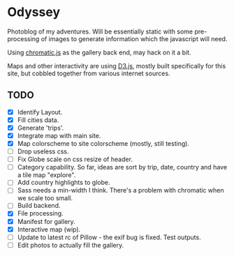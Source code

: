 # Odyssey
Photoblog of my adventures. Will be essentially static with some pre-processing of images to generate information which the javascript will need.

Using [chromatic.js](https://github.com/crispymtn/chromatic.js) as the gallery back end, may hack on it a bit.

Maps and other interactivity are using [D3.js](http://d3js.org/), mostly built specifically for this site, but cobbled together from various internet sources.

## TODO

* [x] Identify Layout.
* [x] Fill cities data.
* [x] Generate 'trips'.
* [x] Integrate map with main site.
* [x] Map colorscheme to site colorscheme (mostly, still testing).
* [ ] Drop useless css.
* [ ] Fix Globe scale on css resize of header.
* [ ] Category capability. So far, ideas are sort by trip, date, country and have a tile map "explore".
* [ ] Add country highlights to globe.
* [ ] Sass needs a min-width I think. There's a problem with chromatic when we scale too small.
* [ ] Build backend.
* [x] File processing.
* [x] Manifest for gallery.
* [x] Interactive map (wip).
* [ ] Update to latest rc of Pillow - the exif bug is fixed. Test outputs.
* [ ] Edit photos to actually fill the gallery.
